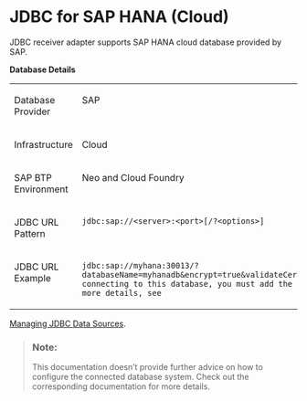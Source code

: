 <!-- loio187a8e8c16e44fc1bae2bfee793ab7b9 -->

# JDBC for SAP HANA \(Cloud\)

JDBC receiver adapter supports SAP HANA cloud database provided by SAP.

**Database Details**


<table>
<tr>
<td valign="top">

Database Provider



</td>
<td valign="top">

SAP



</td>
</tr>
<tr>
<td valign="top">

Infrastructure



</td>
<td valign="top">

Cloud



</td>
</tr>
<tr>
<td valign="top">

SAP BTP Environment



</td>
<td valign="top">

Neo and Cloud Foundry



</td>
</tr>
<tr>
<td valign="top">

JDBC URL Pattern



</td>
<td valign="top">

`jdbc:sap://<server>:<port>[/?<options>]`



</td>
</tr>
<tr>
<td valign="top">

JDBC URL Example



</td>
<td valign="top">

`jdbc:sap://myhana:30013/?databaseName=myhanadb&encrypt=true&validateCertificate=trueBefore connecting to this database, you must add the Data Source. For more details, see`



</td>
</tr>
</table>

[Managing JDBC Data Sources](managing-jdbc-data-sources-4c873fa.md).

> ### Note:  
> This documentation doesn’t provide further advice on how to configure the connected database system. Check out the corresponding documentation for more details.

